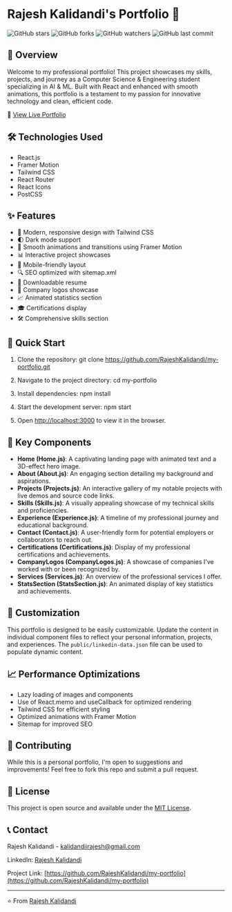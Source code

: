 # Rajesh Kalidandi's Portfolio 🚀

![GitHub stars](https://img.shields.io/github/stars/RajeshKalidandi/my-portfolio?style=social)
![GitHub forks](https://img.shields.io/github/forks/RajeshKalidandi/my-portfolio?style=social)
![GitHub watchers](https://img.shields.io/github/watchers/RajeshKalidandi/my-portfolio?style=social)
![GitHub last commit](https://img.shields.io/github/last-commit/RajeshKalidandi/my-portfolio)

## 🌟 Overview

Welcome to my professional portfolio! This project showcases my skills, projects, and journey as a Computer Science & Engineering student specializing in AI & ML. Built with React and enhanced with smooth animations, this portfolio is a testament to my passion for innovative technology and clean, efficient code.

🔗 [View Live Portfolio](https://rajeshkalidandi.netlify.app)

## 🛠️ Technologies Used

- React.js
- Framer Motion
- Tailwind CSS
- React Router
- React Icons
- PostCSS

## ✨ Features

- 🎨 Modern, responsive design with Tailwind CSS
- 🌓 Dark mode support
- 🔄 Smooth animations and transitions using Framer Motion
- 📊 Interactive project showcases
- 📱 Mobile-friendly layout
- 🔍 SEO optimized with sitemap.xml
- 📄 Downloadable resume
- 🏢 Company logos showcase
- 📈 Animated statistics section
- 🎓 Certifications display
- 🛠️ Comprehensive skills section

## 🚀 Quick Start

1. Clone the repository:
git clone https://github.com/RajeshKalidandi/my-portfolio.git



2. Navigate to the project directory:
cd my-portfolio



3. Install dependencies:
npm install



4. Start the development server:
npm start



5. Open [http://localhost:3000](http://localhost:3000) to view it in the browser.


## 🌟 Key Components

- **Home (Home.js)**: A captivating landing page with animated text and a 3D-effect hero image.
- **About (About.js)**: An engaging section detailing my background and aspirations.
- **Projects (Projects.js)**: An interactive gallery of my notable projects with live demos and source code links.
- **Skills (Skills.js)**: A visually appealing showcase of my technical skills and proficiencies.
- **Experience (Experience.js)**: A timeline of my professional journey and educational background.
- **Contact (Contact.js)**: A user-friendly form for potential employers or collaborators to reach out.
- **Certifications (Certifications.js)**: Display of my professional certifications and achievements.
- **CompanyLogos (CompanyLogos.js)**: A showcase of companies I've worked with or been recognized by.
- **Services (Services.js)**: An overview of the professional services I offer.
- **StatsSection (StatsSection.js)**: An animated display of key statistics and achievements.

## 🔧 Customization

This portfolio is designed to be easily customizable. Update the content in individual component files to reflect your personal information, projects, and experiences. The `public/linkedin-data.json` file can be used to populate dynamic content.

## 📈 Performance Optimizations

- Lazy loading of images and components
- Use of React.memo and useCallback for optimized rendering
- Tailwind CSS for efficient styling
- Optimized animations with Framer Motion
- Sitemap for improved SEO

## 🤝 Contributing

While this is a personal portfolio, I'm open to suggestions and improvements! Feel free to fork this repo and submit a pull request.

## 📄 License

This project is open source and available under the [MIT License](LICENSE).

## 📞 Contact

Rajesh Kalidandi - [kalidandiirajesh@gmail.com](mailto:kalidandiirajesh@gmail.com)

LinkedIn: [Rajesh Kalidandi](https://www.linkedin.com/in/rajesh-kalidandi/)

Project Link: [https://github.com/RajeshKalidandi/my-portfolio](https://github.com/RajeshKalidandi/my-portfolio)

---

⭐️ From [Rajesh Kalidandi](https://github.com/RajeshKalidandi)
